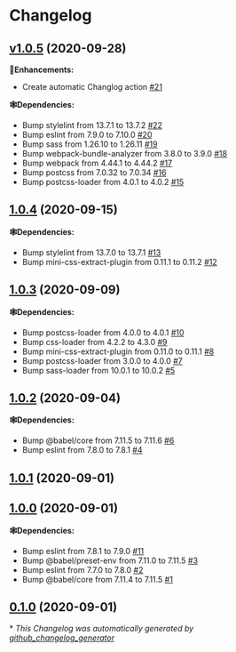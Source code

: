 # Changelog

## [v1.0.5](https://github.com/syntro-opensource/webpack-config/tree/v1.0.5) (2020-09-28)

**🍰Enhancements:**

- Create automatic Changlog action [\#21](https://github.com/syntro-opensource/webpack-config/pull/21)

**🕸Dependencies:**

- Bump stylelint from 13.7.1 to 13.7.2 [\#22](https://github.com/syntro-opensource/webpack-config/pull/22)
- Bump eslint from 7.9.0 to 7.10.0 [\#20](https://github.com/syntro-opensource/webpack-config/pull/20)
- Bump sass from 1.26.10 to 1.26.11 [\#19](https://github.com/syntro-opensource/webpack-config/pull/19)
- Bump webpack-bundle-analyzer from 3.8.0 to 3.9.0 [\#18](https://github.com/syntro-opensource/webpack-config/pull/18)
- Bump webpack from 4.44.1 to 4.44.2 [\#17](https://github.com/syntro-opensource/webpack-config/pull/17)
- Bump postcss from 7.0.32 to 7.0.34 [\#16](https://github.com/syntro-opensource/webpack-config/pull/16)
- Bump postcss-loader from 4.0.1 to 4.0.2 [\#15](https://github.com/syntro-opensource/webpack-config/pull/15)

## [1.0.4](https://github.com/syntro-opensource/webpack-config/tree/1.0.4) (2020-09-15)

**🕸Dependencies:**

- Bump stylelint from 13.7.0 to 13.7.1 [\#13](https://github.com/syntro-opensource/webpack-config/pull/13)
- Bump mini-css-extract-plugin from 0.11.1 to 0.11.2 [\#12](https://github.com/syntro-opensource/webpack-config/pull/12)

## [1.0.3](https://github.com/syntro-opensource/webpack-config/tree/1.0.3) (2020-09-09)

**🕸Dependencies:**

- Bump postcss-loader from 4.0.0 to 4.0.1 [\#10](https://github.com/syntro-opensource/webpack-config/pull/10)
- Bump css-loader from 4.2.2 to 4.3.0 [\#9](https://github.com/syntro-opensource/webpack-config/pull/9)
- Bump mini-css-extract-plugin from 0.11.0 to 0.11.1 [\#8](https://github.com/syntro-opensource/webpack-config/pull/8)
- Bump postcss-loader from 3.0.0 to 4.0.0 [\#7](https://github.com/syntro-opensource/webpack-config/pull/7)
- Bump sass-loader from 10.0.1 to 10.0.2 [\#5](https://github.com/syntro-opensource/webpack-config/pull/5)

## [1.0.2](https://github.com/syntro-opensource/webpack-config/tree/1.0.2) (2020-09-04)

**🕸Dependencies:**

- Bump @babel/core from 7.11.5 to 7.11.6 [\#6](https://github.com/syntro-opensource/webpack-config/pull/6)
- Bump eslint from 7.8.0 to 7.8.1 [\#4](https://github.com/syntro-opensource/webpack-config/pull/4)

## [1.0.1](https://github.com/syntro-opensource/webpack-config/tree/1.0.1) (2020-09-01)

## [1.0.0](https://github.com/syntro-opensource/webpack-config/tree/1.0.0) (2020-09-01)

**🕸Dependencies:**

- Bump eslint from 7.8.1 to 7.9.0 [\#11](https://github.com/syntro-opensource/webpack-config/pull/11)
- Bump @babel/preset-env from 7.11.0 to 7.11.5 [\#3](https://github.com/syntro-opensource/webpack-config/pull/3)
- Bump eslint from 7.7.0 to 7.8.0 [\#2](https://github.com/syntro-opensource/webpack-config/pull/2)
- Bump @babel/core from 7.11.4 to 7.11.5 [\#1](https://github.com/syntro-opensource/webpack-config/pull/1)

## [0.1.0](https://github.com/syntro-opensource/webpack-config/tree/0.1.0) (2020-09-01)



\* *This Changelog was automatically generated by [github_changelog_generator](https://github.com/github-changelog-generator/github-changelog-generator)*
